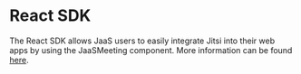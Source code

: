 # React SDK

The React SDK allows JaaS users to easily integrate Jitsi into their web apps by using the JaaSMeeting component. More information can be found [here](https://jitsi.github.io/handbook/docs/dev-guide/dev-guide-react-sdk).
